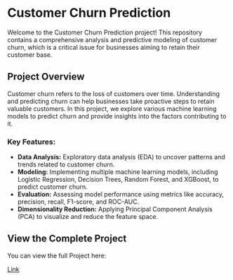 # Customer Churn Prediction

Welcome to the Customer Churn Prediction project! This repository contains a comprehensive analysis and predictive modeling of customer churn, which is a critical issue for businesses aiming to retain their customer base.

## Project Overview

Customer churn refers to the loss of customers over time. Understanding and predicting churn can help businesses take proactive steps to retain valuable customers. In this project, we explore various machine learning models to predict churn and provide insights into the factors contributing to it.

### Key Features:
- **Data Analysis:** Exploratory data analysis (EDA) to uncover patterns and trends related to customer churn.
- **Modeling:** Implementing multiple machine learning models, including Logistic Regression, Decision Trees, Random Forest, and XGBoost, to predict customer churn.
- **Evaluation:** Assessing model performance using metrics like accuracy, precision, recall, F1-score, and ROC-AUC.
- **Dimensionality Reduction:** Applying Principal Component Analysis (PCA) to visualize and reduce the feature space.



## View the Complete Project

You can view the full Project here:

[Link](https://nbviewer.org/github/avibarokas14/Customer-Churn-Prediction/blob/main/Customer%20Churn%20Prediction.ipynb)
